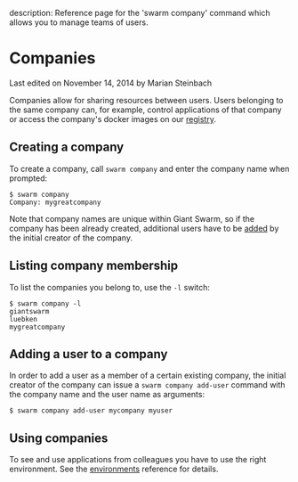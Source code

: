 description: Reference page for the 'swarm company' command which allows you to manage teams of users.

# Companies

<p class="lastmod">Last edited on November 14, 2014 by Marian Steinbach</p>

Companies allow for sharing resources between users. Users belonging to the same company can, for example, control applications of that company or access the company's docker images on our [registry](../registry/).

## Creating a company

To create a company, call `swarm company` and enter the company name when prompted:

    $ swarm company
    Company: mygreatcompany

Note that company names are unique within Giant Swarm, so if the company has been already created, additional users have to be [added](#adding-a-user-to-a-company) by the initial creator of the company.

## Listing company membership

To list the companies you belong to, use the `-l` switch:

    $ swarm company -l
    giantswarm
    luebken
    mygreatcompany


## Adding a user to a company

In order to add a user as a member of a certain existing company, the initial creator of the company can issue a `swarm company add-user` command with the company name and the user name as arguments:

    $ swarm company add-user mycompany myuser

## Using companies

To see and use applications from colleagues you have to use the right environment. See the [environments](/reference/env) reference for details. 
